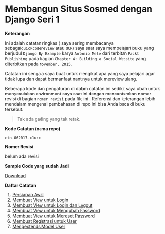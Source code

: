 # Membangun Situs Sosmed dengan Django Seri 1

**Keterangan**

Ini adalah catatan ringkas ( saya sering membacanya sebagai`quickcodereview` atau `QCR`) saya saat saya mempelajari buku yang berjudul `Django By Example` karya `Antonio Mele` dari terbitan `Packt Publishing` pada bagian `Chapter 4: Building a Social Website` yang diterbitkan pada `November, 2015`. 

Catatan ini sengaja saya buat untuk mengikat apa yang saya pelajari agar tidak lupa dan dapat bermanfaat nantinya untuk mereview ulang.

Beberapa kode dan pengaturan di dalam catatan ini sedikit saya ubah untuk menyesuiakan environment saya saat ini dengan mencantumkan nomer revisi di bagian `nomer revisi` pada file ini . Referensi dan keterangan lebih mendalam mengenai pembahasan di repo ini bisa Anda baca di buku tersebut. 

>   Tak ada gading yang tak retak.

**Kode Catatan (nama repo)**

```
ctn-062017-x1uzc
```

**Nomer Revisi**

belum ada revisi

**Sample Code yang sudah Jadi**

[Download]()

**Daftar Catatan**

1.  [Persiapan Awal](contents/persiapan_awal.md)
2.  [Membuat View untuk Login](contents/membuat_view_untuk_login.md)
3.  [Membuat View untuk Login dan Logout](contents/membuat_view_untuk_login_dan_logout.md)
4.  [Membuat View untuk Mengubah Password](contents/membuat_view_untuk_mengubah_password.md)
5.  [Membuat View untuk Mereset Password](contents/membuat_view_untuk_mereset_password.md)
6.  [Membuat Registrasi untuk User](contents/membuat_registrasi_untuk_user.md)
7.  [Mengextends Model User](contents/mengextend_model_user.md)



